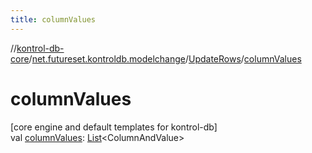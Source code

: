 ```yaml
---
title: columnValues
---
```

//[kontrol-db-core](../../../index.html)/[net.futureset.kontroldb.modelchange](../index.html)/[UpdateRows](index.html)/[columnValues](column-values.html)



# columnValues



[core engine and default templates for kontrol-db]\
val [columnValues](column-values.html): [List](https://kotlinlang.org/api/latest/jvm/stdlib/kotlin.collections/-list/index.html)&lt;ColumnAndValue&gt;




